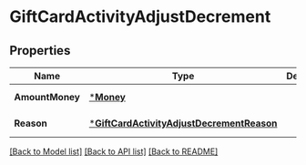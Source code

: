 # GiftCardActivityAdjustDecrement

## Properties
Name | Type | Description | Notes
------------ | ------------- | ------------- | -------------
**AmountMoney** | [***Money**](Money.md) |  | [default to null]
**Reason** | [***GiftCardActivityAdjustDecrementReason**](GiftCardActivityAdjustDecrementReason.md) |  | [default to null]

[[Back to Model list]](../README.md#documentation-for-models) [[Back to API list]](../README.md#documentation-for-api-endpoints) [[Back to README]](../README.md)

